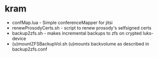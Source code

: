 # kram
- confMap.lua - Simple conferenceMapper for jitsi
- renewProsodyCerts.sh - script to renew prosody's selfsigned certs
- backup2zfs.sh - makes incremental backups to zfs on crypted luks-device
- (u)mountZFSBackupVol.sh (u)mounts backvolume as described in backup2zfs.conf
